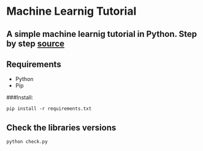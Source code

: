 # Machine Learnig Tutorial

## A simple machine learnig tutorial in Python. Step by step [source](https://machinelearningmastery.com/machine-learning-in-python-step-by-step/)

## Requirements

* Python
* Pip

###Install:
```
pip install -r requirements.txt
```

## Check the libraries versions
```
python check.py
```


